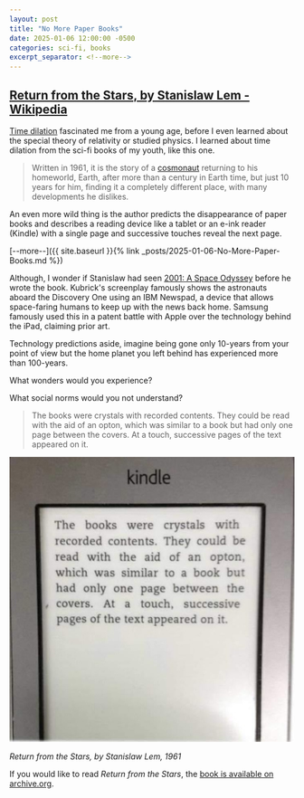 ```yaml
---
layout: post
title: "No More Paper Books"
date: 2025-01-06 12:00:00 -0500
categories: sci-fi, books
excerpt_separator: <!--more-->
---
```


## [Return from the Stars, by Stanislaw Lem - Wikipedia](https://en.m.wikipedia.org/wiki/Return_from_the_Stars)

[Time dilation](https://en.wikipedia.org/wiki/Time_dilation) fascinated me from a young age, before I even learned about the special theory of relativity or studied physics. I learned about time dilation from the sci-fi books of my youth, like this one.

> Written in 1961, it is the story of a [cosmonaut](https://en.m.wikipedia.org/wiki/Cosmonaut) returning to his homeworld, Earth, after more than a century in Earth time, but just 10 years for him, finding it a completely different place, with many developments he dislikes.

An even more wild thing is the author predicts the disappearance of paper books and describes a reading device like a tablet or an e-ink reader (Kindle) with a single page and successive touches reveal the next page.

[--more--]({{ site.baseurl }}{% link _posts/2025-01-06-No-More-Paper-Books.md %})

<!--more-->

Although, I wonder if Stanislaw had seen [2001: A Space Odyssey](https://en.wikipedia.org/wiki/2001:_A_Space_Odyssey) before he wrote the book. Kubrick's screenplay famously shows the astronauts aboard the Discovery One using an IBM Newspad, a device that allows space-faring humans to keep up with the news back home. Samsung famously used this in a patent battle with Apple over the technology behind the iPad, claiming prior art.

Technology predictions aside, imagine being gone only 10-years from your point of view but the home planet you left behind has experienced more than 100-years. 

What wonders would you experience? 

What social norms would you not understand?

> The books were crystals with recorded contents. They could be read with the aid of an opton, which was similar to a book but had only one page between the covers. At a touch, successive pages of the text appeared on it.

![](/img/2025-01-06-kindle-no-paper-books.jpg "A screenshot of an e-ink reader, in this case a Kindle, with a quote from the book, Return from the Stars, by Stanislaw Lem, that reads 'The books were crystals with recorded contents. They could be read with the aid of an Opton, which was similar to a book but had only one page between the covers. At a touch, successive pages of the text appeared on it.'")

<cite>Return from the Stars, by Stanislaw Lem, 1961</cite>

If you would like to read _Return from the Stars_, the [book is available on archive.org](https://archive.org/details/returnfromstars0000lems/page/n5/mode/2up).
